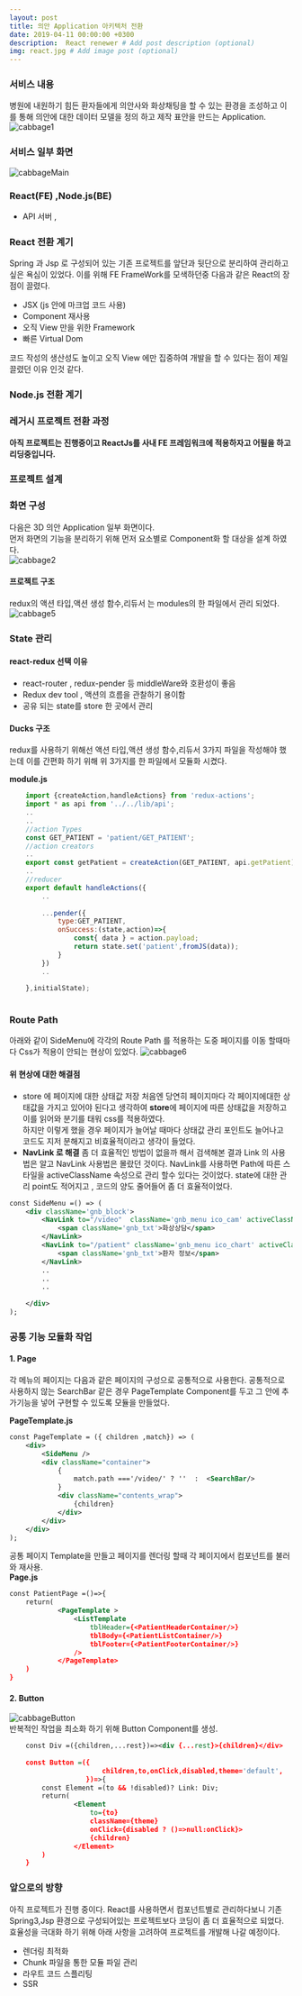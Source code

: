 ```yaml
---
layout: post
title: 의안 Application 아키텍처 전환
date: 2019-04-11 00:00:00 +0300
description:  React renewer # Add post description (optional)
img: react.jpg # Add image post (optional)
---
```

### 서비스 내용
병원에 내원하기 힘든 환자들에게 의안사와 화상채팅을 할 수 있는 환경을 조성하고 이를 통해  의안에 대한 데이터 모델을 정의 하고 제작 표안을 만드는 Application.
![cabbage1]({{site.baseurl}}/assets/img/cabbage1.jpg)    

### 서비스 일부 화면
![cabbageMain]({{site.baseurl}}/assets/img/cabbageMain.jpg)    

### React(FE) ,Node.js(BE)
- API 서버 , 
### React 전환 계기
Spring 과 Jsp 로 구성되어 있는 기존 프로젝트를 앞단과 뒷단으로 분리하여 관리하고 싶은 욕심이 있었다. 
이를 위해 FE FrameWork를 모색하던중 다음과 같은 React의 장점이 끌렸다.

- JSX (js 안에 마크업 코드 사용)
- Component 재사용 
- 오직 View 만을 위한 Framework
- 빠른 Virtual Dom

코드 작성의 생산성도 높이고 오직 View 에만 집중하여 개발을 할 수 있다는 점이 제일 끌렸던 이유 인것 같다.

### Node.js 전환 계기


### 레거시 프로젝트 전환 과정
**아직 프로젝트는 진행중이고 ReactJs를 사내 FE 프레임워크에 적용하자고 어필을 하고 리딩중입니다.**

### 프로젝트 설계
### 화면 구성
다음은 3D 의안 Application 일부 화면이다.   
먼저 화면의 기능을 분리하기 위해 먼저 요소별로 Component화 할 대상을 설계 하였다.  
![cabbage2]({{site.baseurl}}/assets/img/cabbage2.jpg)   


#### 프로젝트 구조 
redux의 액션 타입,액션 생성 함수,리듀서 는 modules의 한 파일에서 관리 되었다.
![cabbage5]({{stie.baseurl}}/assets/img/cabbage5.jpg)    

### State 관리
#### react-redux 선택 이유  
- react-router , redux-pender 등 middleWare와 호환성이 좋음
- Redux dev tool , 액션의 흐름을 관찰하기 용이함
- 공유 되는 state를 store 한 곳에서 관리  

#### Ducks 구조 
redux를 사용하기 위해선 액션 타입,액션 생성 함수,리듀서 3가지 파일을 작성해야 했는데 이를 간편화 하기 위해 위 3가지를 한 파일에서 모듈화 시켰다. 
 
**module.js**   
```javascript    
    import {createAction,handleActions} from 'redux-actions';
    import * as api from '../../lib/api';
    ..
    ..
    //action Types
    const GET_PATIENT = 'patient/GET_PATIENT';
    //action creators
    ..
    export const getPatient = createAction(GET_PATIENT, api.getPatient);
    ..
    //reducer
    export default handleActions({
        ..
        
        ...pender({
            type:GET_PATIENT,
            onSuccess:(state,action)=>{
                const{ data } = action.payload;
                return state.set('patient',fromJS(data));
            }
        })
        ..
        
    },initialState);
    
```   

    
### Route Path
아래와 같이 SideMenu에 각각의 Route Path 를 적용하는 도중 페이지를 이동 할때마다 Css가 적용이 안되는 현상이 있었다.
![cabbage6]({{site.baseurl}}/assets/img/cabbage6.jpg)  
#### 위 현상에 대한 해결점   
- store 에 페이지에 대한 상태값 저장
처음엔 당연히 페이지마다 각 페이지에대한 상태값을 가지고 있어야 된다고 생각하여 **store**에 페이지에 따른 상태값을 저장하고 이를 읽어와 분기를 태워 css를 적용하였다.  
하지만 이렇게 했을 경우 페이지가 늘어날 때마다 상태값 관리 포인트도 늘어나고 코드도 지저 분해지고 비효율적이라고 생각이 들었다.
- **NavLink 로 해결**
좀 더 효율적인 방법이 없을까 해서 검색해본 결과 Link 의 사용법은 알고 NavLink 사용법은 몰랐던 것이다.   NavLink를 사용하면 Path에 따른 스타일을 activeClassName 속성으로 관리 할수 있다는 것이었다.
state에 대한 관리 point도 적어지고 , 코드의 양도 줄어들어 좀 더 효율적이었다.  
```xml  
const SideMenu =() => (
    <div className='gnb_block'>
        <NavLink to="/video"  className='gnb_menu ico_cam' activeClassName="gnb_menu ico_cam selected" >
            <span className='gnb_txt'>화상상담</span>
        </NavLink>
        <NavLink to="/patient" className='gnb_menu ico_chart' activeClassName='gnb_menu ico_chart selected'>
            <span className='gnb_txt'>환자 정보</span>
        </NavLink>
        ..
        ..
        ..
              
    </div>
);
```

### 공통 기능 모듈화 작업
#### 1. Page
각 메뉴의 페이지는 다음과 같은 페이지의 구성으로 공통적으로 사용한다. 공통적으로 사용하지 않는 SearchBar 같은 경우 
PageTemplate Component를 두고 그 안에 추가기능을 넣어 구현할 수 있도록 모듈을 만들었다.    
  
**PageTemplate.js**  
```xml      
const PageTemplate = ({ children ,match}) => (
    <div>
        <SideMenu />
        <div className="container">
            {
                match.path ==='/video/' ? ''  :  <SearchBar/>
            }
            <div className="contents_wrap">
                {children}
            </div>
        </div>
    </div>
);


```
공통 페이지 Template을 만들고 페이지를 렌더링 할때 각 페이지에서 컴포넌트를 불러와 재사용.  
**Page.js**  
```xml      
const PatientPage =()=>{
    return(
            <PageTemplate >
                <ListTemplate
                    tblHeader={<PatientHeaderContainer/>}
                    tblBody={<PatientListContainer/>}
                    tblFooter={<PatientFooterContainer/>}
                />
            </PageTemplate>
    )
}
```

#### 2. Button 
![cabbageButton]({{site.baseurl}}/assets/img/cabbageButton.jpg)    
반복적인 작업을 최소화 하기 위해 Button Component를 생성. 
```xml  
    const Div =({children,...rest})=><div {...rest}>{children}</div>
    
    const Button =({
                       children,to,onClick,disabled,theme='default',
                   })=>{
        const Element =(to && !disabled)? Link: Div;
        return(
                <Element
                    to={to}
                    className={theme}
                    onClick={disabled ? ()=>null:onClick}>
                    {children}
                </Element>
        )
    }
```


### 앞으로의 방향
아직 프로젝트가 진행 중이다. React를 사용하면서 컴포넌트별로 관리하다보니 기존 Spring3,Jsp 환경으로 구성되어있는 프로젝트보다 코딩이 좀 더 효율적으로 되었다.  
효율성을 극대화 하기 위해 아래 사항을 고려하여 프로젝트를 개발해 나갈 예정이다.
- 렌더링 최적화
- Chunk 파일을 통한 모듈 파일 관리
- 라우트 코드 스플리팅 
- SSR  
